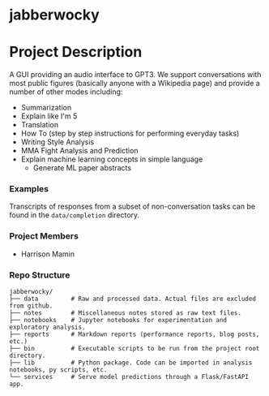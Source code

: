 # jabberwocky

# Project Description
A GUI providing an audio interface to GPT3. We support conversations with most public figures (basically anyone with a Wikipedia page) and provide a number of other modes including:
- Summarization
- Explain like I'm 5
- Translation
- How To (step by step instructions for performing everyday tasks)
- Writing Style Analysis
- MMA Fight Analysis and Prediction
- Explain machine learning concepts in simple language
    - Generate ML paper abstracts

### Examples

Transcripts of responses from a subset of non-conversation tasks can be found in the `data/completion` directory.

### Project Members
* Harrison Mamin

### Repo Structure
```
jabberwocky/
├── data         # Raw and processed data. Actual files are excluded from github.
├── notes        # Miscellaneous notes stored as raw text files.
├── notebooks    # Jupyter notebooks for experimentation and exploratory analysis.
├── reports      # Markdown reports (performance reports, blog posts, etc.)
├── bin          # Executable scripts to be run from the project root directory.
├── lib          # Python package. Code can be imported in analysis notebooks, py scripts, etc.
└── services     # Serve model predictions through a Flask/FastAPI app.
```

